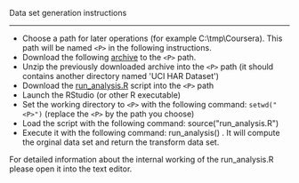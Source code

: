 
Data set generation instructions
********************************

* Choose a path for later operations (for example C:\tmp\Coursera). This path will be named `<P>` in the following instructions.
* Download the following [archive](https://d396qusza40orc.cloudfront.net/getdata%2Fprojectfiles%2FUCI%20HAR%20Dataset.zip) to the `<P>` path.
* Unzip the previously downloaded archive into the `<P>` path (it should contains another directory named 'UCI HAR Dataset')
* Download the [run_analysis.R](https://github.com/OlivierG31/datasciencecoursera/blob/master/getting_cleaning_data_project/run_analysis.R) script into the `<P>` path
* Launch the RStudio (or other R executable)
* Set the working directory to `<P>` with the following command: `setwd("<P>")` (replace the `<P>` by the path you choose)
* Load the script with the following command: source("run_analysis.R")
* Execute it with the following command: run_analysis() . It will compute the orginal data set and return the transform data set.

For detailed information about the internal working of the run_analysis.R please open it into the text editor.

